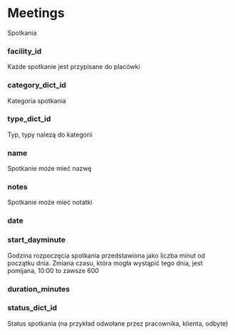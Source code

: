 # Meetings

Spotkania

### facility_id

Każde spotkanie jest przypisane do placówki

### category_dict_id

Kategoria spotkania

### type_dict_id

Typ, typy nalezą do kategorii

### name

Spotkanie może mieć nazwę

### notes

Spotkanie może mieć notatki

### date

### start_dayminute

Godzina rozpoczęcia spotkania przedstawiona jako liczba minut od początku dnia.
Zmiana czasu, która mogła wystąpić tego dnia, jest pomijana, 10:00 to zawsze 600

### duration_minutes

### status_dict_id

Status spotkania (na przykład odwołane przez pracownika, klienta, odbyte)
